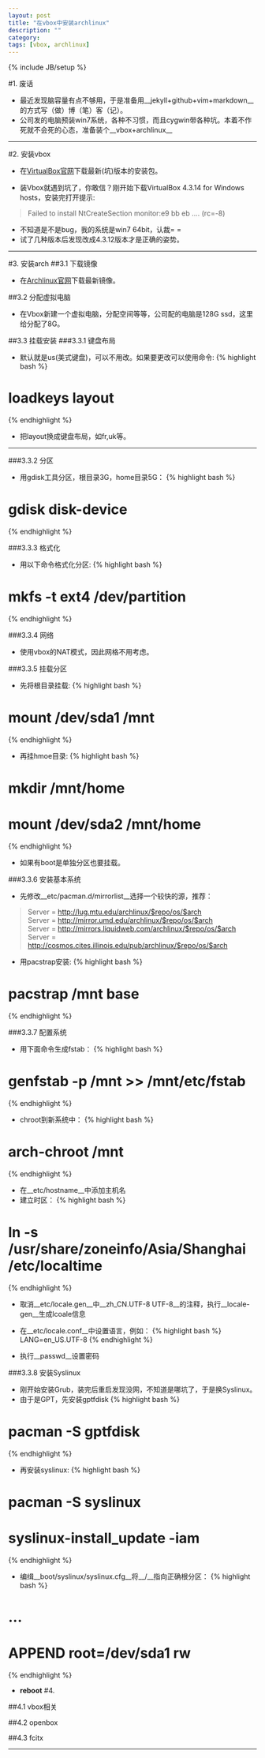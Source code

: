 ```yaml
---
layout: post
title: "在vbox中安装archlinux"
description: ""
category: 
tags: [vbox, archlinux]
---
```

{% include JB/setup %}


#1. 废话
- 最近发现脑容量有点不够用，于是准备用__jekyll+github+vim+markdown__的方式写（做）博（笔）客（记）。
- 公司发的电脑预装win7系统，各种不习惯，而且cygwin带各种坑。本着不作死就不会死的心态，准备装个__vbox+archlinux__

---

#2. 安装vbox
- 在[VirtualBox官网](https://www.virtualbox.org/wiki/Downloads)下载最新(坑)版本的安装包。

- 装Vbox就遇到坑了，你敢信？刚开始下载VirtualBox 4.3.14 for Windows hosts，安装完打开提示:
>Failed to install NtCreateSection monitor:e9 bb eb ....
>(rc=-8)

- 不知道是不是bug，我的系统是win7 64bit，认裁= =
- 试了几种版本后发现改成4.3.12版本才是正确的姿势。

---

#3. 安装arch
##3.1 下载镜像
- 在[Archlinux官网](https://www.archlinux.org/download/)下载最新镜像。

##3.2 分配虚拟电脑
- 在Vbox新建一个虚拟电脑，分配空间等等，公司配的电脑是128G ssd，这里给分配了8G。

##3.3 挂载安装
###3.3.1 键盘布局
- 默认就是us(美式键盘)，可以不用改。如果要更改可以使用命令:
{% highlight bash %}
# loadkeys layout
{% endhighlight %}
- 把layout换成键盘布局，如fr,uk等。

---
###3.3.2 分区
- 用gdisk工具分区，根目录3G，home目录5G：
{% highlight bash %}
# gdisk disk-device
{% endhighlight %}

###3.3.3 格式化
- 用以下命令格式化分区:
{% highlight bash %}
# mkfs -t ext4 /dev/partition
{% endhighlight %}

###3.3.4 网络
- 使用vbox的NAT模式，因此网格不用考虑。

###3.3.5 挂载分区
- 先将根目录挂载:
{% highlight bash %}
# mount /dev/sda1 /mnt
{% endhighlight %}
- 再挂hmoe目录:
{% highlight bash %}
# mkdir /mnt/home
# mount /dev/sda2 /mnt/home
{% endhighlight %}
- 如果有boot是单独分区也要挂载。

###3.3.6 安装基本系统
- 先修改__etc/pacman.d/mirrorlist__选择一个较快的源，推荐：
> Server = http://lug.mtu.edu/archlinux/$repo/os/$arch  
> Server = http://mirror.umd.edu/archlinux/$repo/os/$arch  
> Server = http://mirrors.liquidweb.com/archlinux/$repo/os/$arch  
> Server = http://cosmos.cites.illinois.edu/pub/archlinux/$repo/os/$arch  

- 用pacstrap安装:
{% highlight bash %}
# pacstrap /mnt base
{% endhighlight %}

###3.3.7 配置系统 
- 用下面命令生成fstab：
{% highlight bash %}
# genfstab -p /mnt >> /mnt/etc/fstab
{% endhighlight %}

- chroot到新系统中：
{% highlight bash %}
# arch-chroot /mnt
{% endhighlight %}

- 在__etc/hostname__中添加主机名
- 建立时区：
{% highlight bash %}
# ln -s /usr/share/zoneinfo/Asia/Shanghai /etc/localtime
{% endhighlight %}

- 取消__etc/locale.gen__中__zh_CN.UTF-8 UTF-8__的注释，执行__locale-gen__生成lcoale信息
- 在__etc/locale.conf__中设置语言，例如：
{% highlight bash %}
LANG=en_US.UTF-8
{% endhighlight %}

- 执行__passwd__设置密码

###3.3.8 安装Syslinux
- 刚开始安装Grub，装完后重启发现没网，不知道是哪坑了，于是换Syslinux。
- 由于是GPT，先安装gptfdisk
{% highlight bash %}
# pacman -S gptfdisk
{% endhighlight %}

- 再安装syslinux:
{% highlight bash %}
# pacman -S syslinux
# syslinux-install_update -iam
{% endhighlight %}

- 编缉__boot/syslinux/syslinux.cfg__将__/__指向正确根分区：
{% highlight bash %}
# ...
# APPEND root=/dev/sda1 rw
{% endhighlight %}

- __reboot__
#4. 

##4.1 vbox相关

##4.2 openbox

##4.3 fcitx

---
